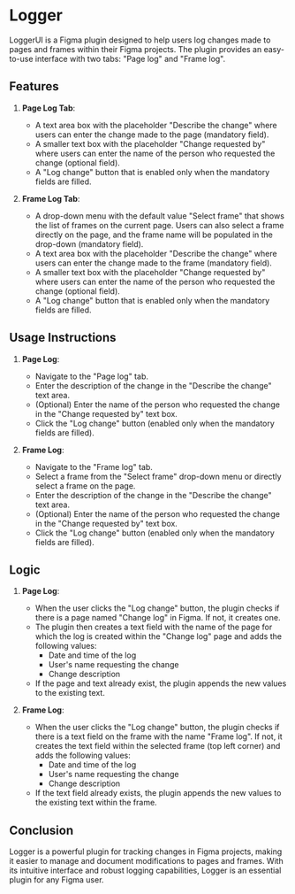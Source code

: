 
# Logger

LoggerUI is a Figma plugin designed to help users log changes made to pages and frames within their Figma projects. The plugin provides an easy-to-use interface with two tabs: "Page log" and "Frame log".

## Features

1. **Page Log Tab**:
   - A text area box with the placeholder "Describe the change" where users can enter the change made to the page (mandatory field).
   - A smaller text box with the placeholder "Change requested by" where users can enter the name of the person who requested the change (optional field).
   - A "Log change" button that is enabled only when the mandatory fields are filled.

2. **Frame Log Tab**:
   - A drop-down menu with the default value "Select frame" that shows the list of frames on the current page. Users can also select a frame directly on the page, and the frame name will be populated in the drop-down (mandatory field).
   - A text area box with the placeholder "Describe the change" where users can enter the change made to the frame (mandatory field).
   - A smaller text box with the placeholder "Change requested by" where users can enter the name of the person who requested the change (optional field).
   - A "Log change" button that is enabled only when the mandatory fields are filled.

## Usage Instructions

1. **Page Log**:
   - Navigate to the "Page log" tab.
   - Enter the description of the change in the "Describe the change" text area.
   - (Optional) Enter the name of the person who requested the change in the "Change requested by" text box.
   - Click the "Log change" button (enabled only when the mandatory fields are filled).

2. **Frame Log**:
   - Navigate to the "Frame log" tab.
   - Select a frame from the "Select frame" drop-down menu or directly select a frame on the page.
   - Enter the description of the change in the "Describe the change" text area.
   - (Optional) Enter the name of the person who requested the change in the "Change requested by" text box.
   - Click the "Log change" button (enabled only when the mandatory fields are filled).

## Logic

1. **Page Log**:
   - When the user clicks the "Log change" button, the plugin checks if there is a page named "Change log" in Figma. If not, it creates one.
   - The plugin then creates a text field with the name of the page for which the log is created within the "Change log" page and adds the following values:
     - Date and time of the log
     - User's name requesting the change
     - Change description
   - If the page and text already exist, the plugin appends the new values to the existing text.

2. **Frame Log**:
   - When the user clicks the "Log change" button, the plugin checks if there is a text field on the frame with the name "Frame log". If not, it creates the text field within the selected frame (top left corner) and adds the following values:
     - Date and time of the log
     - User's name requesting the change
     - Change description
   - If the text field already exists, the plugin appends the new values to the existing text within the frame.

## Conclusion

Logger is a powerful plugin for tracking changes in Figma projects, making it easier to manage and document modifications to pages and frames. With its intuitive interface and robust logging capabilities, Logger is an essential plugin for any Figma user.

